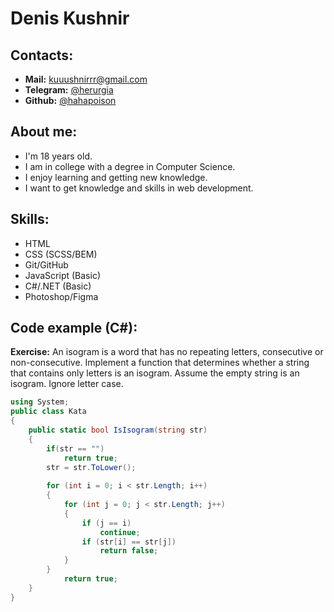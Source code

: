 # Denis Kushnir

## Contacts:

- **Mail:** kuuushnirrr@gmail.com
- **Telegram:** [@herurgia](https://t.me/herurgia "Link to telegram account")
- **Github:** [@hahapoison](https://github.com/hahapoison "Link to github account")

## About me:

- I'm 18 years old. 
- I am in college with a degree in Computer Science. 
- I enjoy learning and getting new knowledge. 
- I want to get knowledge and skills in web development.

## Skills:

- HTML
- CSS (SCSS/BEM)
- Git/GitHub
- JavaScript (Basic)
- C#/.NET (Basic)
- Photoshop/Figma

## Code example (C#):

**Exercise:** An isogram is a word that has no repeating letters, consecutive or non-consecutive. Implement a function that determines whether a string that contains only letters is an isogram. Assume the empty string is an isogram. Ignore letter case.
```C#
using System;
public class Kata
{
    public static bool IsIsogram(string str) 
    {
        if(str == "")
            return true;
        str = str.ToLower();
        
        for (int i = 0; i < str.Length; i++)
        {
            for (int j = 0; j < str.Length; j++) 
            {
                if (j == i)
                    continue;
                if (str[i] == str[j])
                    return false;
            }
        }
            return true;
    }
}
```